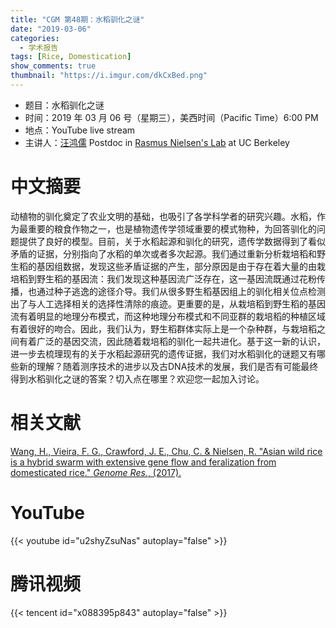 ```yaml
---
title: "CGM 第48期：水稻驯化之谜"
date: "2019-03-06"
categories:
  - 学术报告
tags: [Rice, Domestication]
show_comments: true
thumbnail: "https://i.imgur.com/dkCxBed.png"
---
```



- 题目：水稻驯化之谜
- 时间：2019 年 03 月 06 号（星期三），美西时间（Pacific Time）6:00 PM
- 地点：YouTube live stream
- 主讲人：[汪鸿儒](https://ib.berkeley.edu/people/directory/detail/7575/) Postdoc in [Rasmus Nielsen's Lab](http://www.nielsenlab.org/) at UC Berkeley
 


# 中文摘要

动植物的驯化奠定了农业文明的基础，也吸引了各学科学者的研究兴趣。水稻，作为最重要的粮食作物之一，也是植物遗传学领域重要的模式物种，为回答驯化的问题提供了良好的模型。目前，关于水稻起源和驯化的研究，遗传学数据得到了看似矛盾的证据，分别指向了水稻的单次或者多次起源。我们通过重新分析栽培稻和野生稻的基因组数据，发现这些矛盾证据的产生，部分原因是由于存在着大量的由栽培稻到野生稻的基因流：我们发现这种基因流广泛存在，这一基因流既通过花粉传播，也通过种子逃逸的途径介导。我们从很多野生稻基因组上的驯化相关位点检测出了与人工选择相关的选择性清除的痕迹。更重要的是，从栽培稻到野生稻的基因流有着明显的地理分布模式，而这种地理分布模式和不同亚群的栽培稻的种植区域有着很好的吻合。因此，我们认为，野生稻群体实际上是一个杂种群，与栽培稻之间有着广泛的基因交流，因此随着栽培稻的驯化一起共进化。基于这一新的认识，进一步去梳理现有的关于水稻起源研究的遗传证据，我们对水稻驯化的谜题又有哪些新的理解？随着测序技术的进步以及古DNA技术的发展，我们是否有可能最终得到水稻驯化之谜的答案？切入点在哪里？欢迎您一起加入讨论。

# 相关文献
[Wang, H., Vieira, F. G., Crawford, J. E., Chu, C. & Nielsen, R. "Asian wild rice is a hybrid swarm with extensive gene flow and feralization from domesticated rice." _Genome Res._, (2017).](https://genome.cshlp.org/content/early/2017/04/06/gr.204800.116)




# YouTube

{{< youtube id="u2shyZsuNas" autoplay="false" >}}

# 腾讯视频

{{< tencent id="x088395p843" autoplay="false" >}}


